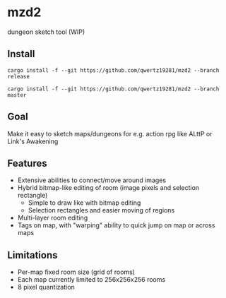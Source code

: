 # mzd2

dungeon sketch tool (WIP)

## Install

```console
cargo install -f --git https://github.com/qwertz19281/mzd2 --branch release
```

```console
cargo install -f --git https://github.com/qwertz19281/mzd2 --branch master
```

## Goal

Make it easy to sketch maps/dungeons for e.g. action rpg like ALttP or Link's Awakening

## Features

- Extensive abilities to connect/move around images
- Hybrid bitmap-like editing of room (image pixels and selection rectangle)
  - Simple to draw like with bitmap editing
  - Selection rectangles and easier moving of regions
- Multi-layer room editing
- Tags on map, with "warping" ability to quick jump on map or across maps

## Limitations

- Per-map fixed room size (grid of rooms)
- Each map currently limited to 256x256x256 rooms
- 8 pixel quantization
